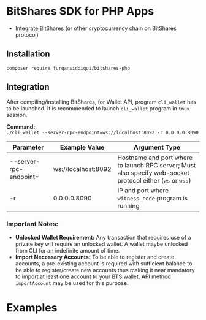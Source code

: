 # BitShares SDK for PHP Apps

* Integrate BitShares (or other cryptocurrency chain on BitShares protocol)


## Installation

`composer require furqansiddiqui/bitshares-php`

## Integration

After compiling/installing BitShares, for Wallet API, program `cli_wallet` has to be launched. 
It is recommended to launch `cli_wallet` program in `tmux` session.  

**Command:**  
`./cli_wallet --server-rpc-endpoint=ws://localhost:8092 -r 0.0.0.0:8090`

Parameter | Example Value | Argument Type
--- | --- | ---
--server-rpc-endpoint= | ws://localhost:8092 | Hostname and port where to launch RPC server; Must also specify web-socket protocol either (`ws` or `wss`)
-r | 0.0.0.0:8090 | IP and port where `witness_node` program is running

### Important Notes:

* **Unlocked Wallet Requirement:** Any transaction that requires use of a private key will require an unlocked wallet. A wallet maybe unlocked from CLI for an indefinite amount of time.
* **Import Necessary Accounts:** To be able to register and create accounts, a pre-existing account is required with sufficient balance to be able to register/create new accounts thus 
making it near mandatory to import at least one account to your BTS wallet. API method `importAccount` may be used for this purpose.

# Examples

